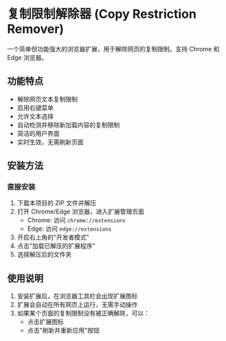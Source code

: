# 复制限制解除器 (Copy Restriction Remover)

一个简单但功能强大的浏览器扩展，用于解除网页的复制限制。支持 Chrome 和 Edge 浏览器。

## 功能特点

- 解除网页文本复制限制
- 启用右键菜单
- 允许文本选择
- 自动检测并移除新加载内容的复制限制
- 简洁的用户界面
- 实时生效，无需刷新页面

## 安装方法

### 直接安装

1. 下载本项目的 ZIP 文件并解压
2. 打开 Chrome/Edge 浏览器，进入扩展管理页面
   - Chrome: 访问 `chrome://extensions`
   - Edge: 访问 `edge://extensions`
3. 开启右上角的"开发者模式"
4. 点击"加载已解压的扩展程序"
5. 选择解压后的文件夹

## 使用说明

1. 安装扩展后，在浏览器工具栏会出现扩展图标
2. 扩展会自动在所有网页上运行，无需手动操作
3. 如果某个页面的复制限制没有被正确解除，可以：
   - 点击扩展图标
   - 点击"刷新并重新应用"按钮
